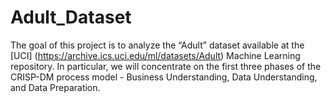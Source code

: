 # Adult_Dataset

The goal of this project is to analyze the “Adult” dataset available at the [UCI] (https://archive.ics.uci.edu/ml/datasets/Adult) Machine Learning repository. In particular, we will concentrate on the first three phases of the CRISP-DM process model - Business Understanding, Data Understanding, and Data Preparation.
